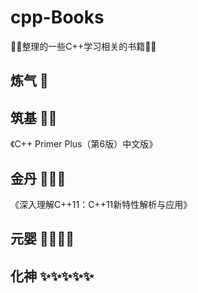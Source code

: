 # cpp-Books

🌟🚀整理的一些C++学习相关的书籍🚀🌟

## 炼气 💨


## 筑基 🧱🧱

《C++ Primer Plus（第6版）中文版》


## 金丹 💊💊💊

《深入理解C++11：C++11新特性解析与应用》



## 元婴 👶👶👶👶



## 化神 ✨✨✨✨✨



